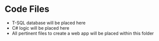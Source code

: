 # Code Files  
- T-SQL database will be placed here  
- C# logic will be placed here  
- All pertinent files to create a web app will be placed within this folder
